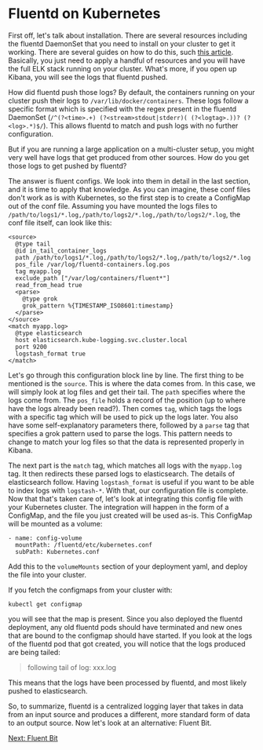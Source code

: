 # Fluentd on Kubernetes

First off, let's talk about installation. There are several resources including the fluentd DaemonSet that you need to install on your cluster to get it working. There are several guides on how to do this, such [this article](https://devopscounsel.com/kubernetes-log-collection-with-fluentd-elasticsearch-and-kibana/). Basically, you just need to apply a handful of resources and you will have the full ELK stack running on your cluster. What's more, if you open up Kibana, you will see the logs that fluentd pushed.

How did fluentd push those logs? By default, the containers running on your cluster push their logs to `/var/lib/docker/containers`. These logs follow a specific format which is specified with the regex present in the fluentd DaemonSet (`/^(?<time>.+) (?<stream>stdout|stderr)( (?<logtag>.))? (?<log>.*)$/`). This allows fluentd to match and push logs with no further configuration.

But if you are running a large application on a multi-cluster setup, you might very well have logs that get produced from other sources. How do you get those logs to get pushed by fluentd?

The answer is fluent configs. We look into them in detail in the last section, and it is time to apply that knowledge. As you can imagine, these conf files don't work as is with Kubernetes, so the first step is to create a ConfigMap out of the conf file. Assuming you have mounted the logs files to `/path/to/logs1/*.log,/path/to/logs2/*.log,/path/to/logs2/*.log`, the conf file itself, can look like this:

```
<source>
  @type tail
  @id in_tail_container_logs
  path /path/to/logs1/*.log,/path/to/logs2/*.log,/path/to/logs2/*.log
  pos_file /var/log/fluentd-containers.log.pos
  tag myapp.log
  exclude_path ["/var/log/containers/fluent*"]
  read_from_head true
  <parse>
    @type grok
    grok_pattern %{TIMESTAMP_ISO8601:timestamp}
  </parse>
</source>
<match myapp.log>
  @type elasticsearch
  host elasticsearch.kube-logging.svc.cluster.local
  port 9200
  logstash_format true
</match>
```

Let's go through this configuration block line by line. The first thing to be mentioned is the `source`. This is where the data comes from. In this case, we will simply look at log files and get their tail. The `path` specifies where the logs come from. The `pos_file` holds a record of the position (up to where have the logs already been read?). Then comes `tag`, which tags the logs with a specific tag which will be used to pick up the logs later. You also have some self-explanatory parameters there, followed by a `parse` tag that specifies a grok pattern used to parse the logs. This pattern needs to change to match your log files so that the data is represented properly in Kibana.

The next part is the `match` tag, which matches all logs with the `myapp.log` tag. It then redirects these parsed logs to elasticsearch. The details of elasticsearch follow. Having `logstash_format` is useful if you want to be able to index logs with `logstash-*`. With that, our configuration file is complete. Now that that's taken care of, let's look at integrating this config file with your Kubernetes cluster. The integration will happen in the form of a ConfigMap, and the file you just created will be used as-is. This ConfigMap will be mounted as a volume:

```
- name: config-volume
  mountPath: /fluentd/etc/kubernetes.conf
  subPath: Kubernetes.conf
```

Add this to the `volumeMounts` section of your deployment yaml, and deploy the file into your cluster.

If you fetch the configmaps from your cluster with:

```
kubectl get configmap
```

you will see that the map is present. Since you also deployed the fluentd deployment, any old fluentd pods should have terminated and new ones that are bound to the configmap should have started. If you look at the logs of the fluentd pod that got created, you will notice that the logs produced are being tailed:

> following tail of log: xxx.log

This means that the logs have been processed by fluentd, and most likely pushed to elasticsearch.

So, to summarize, fluentd is a centralized logging layer that takes in data from an input source and produces a different, more standard form of data to an output source. Now let's look at an alternative: Fluent Bit.

[Next: Fluent Bit](./fluentdbit.md)